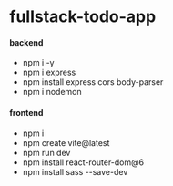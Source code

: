 # fullstack-todo-app

#### backend

- npm i -y
- npm i express
- npm install express cors body-parser
- npm i nodemon

#### frontend

- npm i
- npm create vite@latest
- npm run dev
- npm install react-router-dom@6
- npm install sass --save-dev
